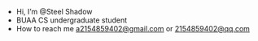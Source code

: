 - Hi, I’m @Steel Shadow
- BUAA CS undergraduate student
- How to reach me a2154859402@gmail.com or 2154859402@qq.com
<!---
Cami-Liu/Cami-Liu is a ✨ special ✨ repository because its `README.md` (this file) appears on your GitHub profile.
You can click the Preview link to take a look at your changes.
--->
